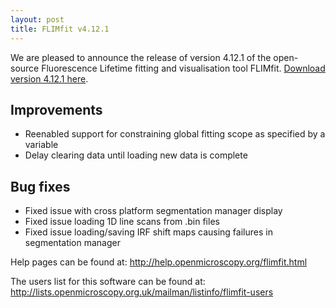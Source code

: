 ```yaml
---
layout: post
title: FLIMfit v4.12.1
---
```


We are pleased to announce the release of version 4.12.1 of the open-source Fluorescence Lifetime fitting and visualisation tool FLIMfit. [Download version 4.12.1 here](http://flimfit.org/downloads/4.12.1/).

Improvements
----------------
- Reenabled support for constraining global fitting scope as specified by a variable
- Delay clearing data until loading new data is complete

Bug fixes
----------
- Fixed issue with cross platform segmentation manager display 
- Fixed issue loading 1D line scans from .bin files
- Fixed issue loading/saving IRF shift maps causing failures in segmentation manager

Help pages can be found at: http://help.openmicroscopy.org/flimfit.html

The users list for this software can be found at: http://lists.openmicroscopy.org.uk/mailman/listinfo/flimfit-users
